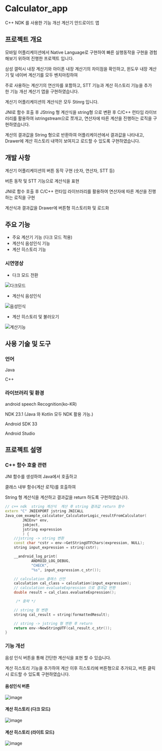 # Calculator_app
C++ NDK 를 사용한 기능 개선 계산기 안드로이드 앱


## 프로젝트 개요

모바일 어플리케이션에서 Native Language로 구현하여 빠른 실행동작을 구현을 경험해보기 위하여 진행한 프로젝트 입니다.

삼성 갤럭시 내장 계산기와 아이폰 내장 계산기의 차이점을 확인하고, 윈도우 내장 계산기 및 네이버 계산기를 모두 벤치마킹하여

주로 사용하는 계산기의 연산자를 포함하고, STT 기능과 계산 히스토리 기능을 추가한 기능 개선 계산기 앱을 구현하였습니다.

계산기 어플리케이션의 계산식은 모두 Stinrg 입니다.

JNI로 함수 호출 후 JString 형 계산식을 string형 으로 변환 후 C/C++ 런타임 라이브러리를 활용하여 istringstream으로 쪼개고, 연산자에 따른 계산을 진행하는 로직을 구현하였습니다.

계산의 결과값을 String 형으로 반환하여 어플리케이션에서 결과값을 나타내고, Drawer에 계산 히스토리 내역이 보여지고 로드할 수 있도록 구현하였습니다.


## 개발 사항

계산기 어플리케이션의 버튼 동작 구현 (숫자, 연산자, STT 등)

버튼 동작 및 STT 기능으로 계산식을 표현

JNI로 함수 호출 후 C/C++ 런타임 라이브러리를 활용하여
연산자에 따른 계산을 진행하는 로직을 구현

계산식과 결과값을 Drawer에 버튼형 히스토리화 및 로드화


## 주요 기능

- 주요 계산기 기능 (다크 모드 적용)
- 계산식 음성인식 기능
- 계산 히스토리 기능


### 시연영상
- 다크 모드 전환
  
![다크모드](https://github.com/Kimdeokryun/Calculator_app/assets/96904134/3d82a389-3c7c-4bf6-bfd6-5c6358dcf608)

  
- 계산식 음성인식
  
![음성인식](https://github.com/Kimdeokryun/Calculator_app/assets/96904134/90ce8c5d-ae98-4fca-8e75-44735ca2dc08)

  
- 계산 히스토리 및 불러오기
  
![계산기능](https://github.com/Kimdeokryun/Calculator_app/assets/96904134/14e67a88-7f50-46fe-9348-0fd30ed5a652)



## 사용 기술 및 도구
### 언어
Java

C++


### 라이브러리 및 환경
android speech Recognition(ko-KR)

NDK 23.1 (Java 와 Kotlin 모두 NDK 활용 가능.)

Android SDK 33

Android Studio


## 프로젝트 설명

### C++ 함수 호출 관련

JNI 함수를 생성하여 Java에서 호출하고

클래스 내부 함수(계산 로직)를 호출하여 

String 형 계산식을 계산하고 결과값을 return 하도록 구현하였습니다.

```c++
// c++ ndk  string 계산식  계산 후 string 결과값 return 함수
extern "C" JNIEXPORT jstring JNICALL
Java_com_example_calculator_CalculatorLogic_resultFromCalculator(
        JNIEnv* env,
        jobject,
        jstring expression
        ) {
    //jstring -> string 변환
    const char *cstr = env->GetStringUTFChars(expression, NULL);
    string input_expression = string(cstr);

    __android_log_print(
            ANDROID_LOG_DEBUG,
            "CHECK",
            "%s", input_expression.c_str());
```
```c++
    // calculation 클래스 선언
    calculation cal_class = calculation(input_expression);
    // calculation evaluateExpression 으로 결과값 반환
    double result = cal_class.evaluateExpression();

     /* 중략 */

    // string 형 변환
    string cal_result = string(formattedResult);

    // string -> jstring 형 변환 후 return
    return env->NewStringUTF(cal_result.c_str());
}
```


### 기능 개선
음성 인식 버튼을 통해 간단한 계산식을 표현 할 수 있습니다.

계산 히스토리 기능을 추가하여 계산 이후 히스토리에 버튼형으로 추가되고, 버튼 클릭 시 로드할 수 있도록 구현하였습니다.

#### 음성인식 버튼
![image](https://github.com/Kimdeokryun/Calculator_app/assets/96904134/55d561e4-f76c-4a5b-9342-95221f7a8eab)


#### 계산 히스토리 (다크 모드)
![image](https://github.com/Kimdeokryun/Calculator_app/assets/96904134/9eb1cc0b-180a-4682-b624-8ac0ca536b92)


#### 계산 히스토리 (라이트 모드)
![image](https://github.com/Kimdeokryun/Calculator_app/assets/96904134/ab4fbbe9-e00d-4985-b9d3-fe396fef158b)



